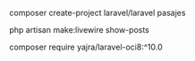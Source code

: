 composer create-project laravel/laravel pasajes

php artisan make:livewire show-posts

composer require yajra/laravel-oci8:^10.0
